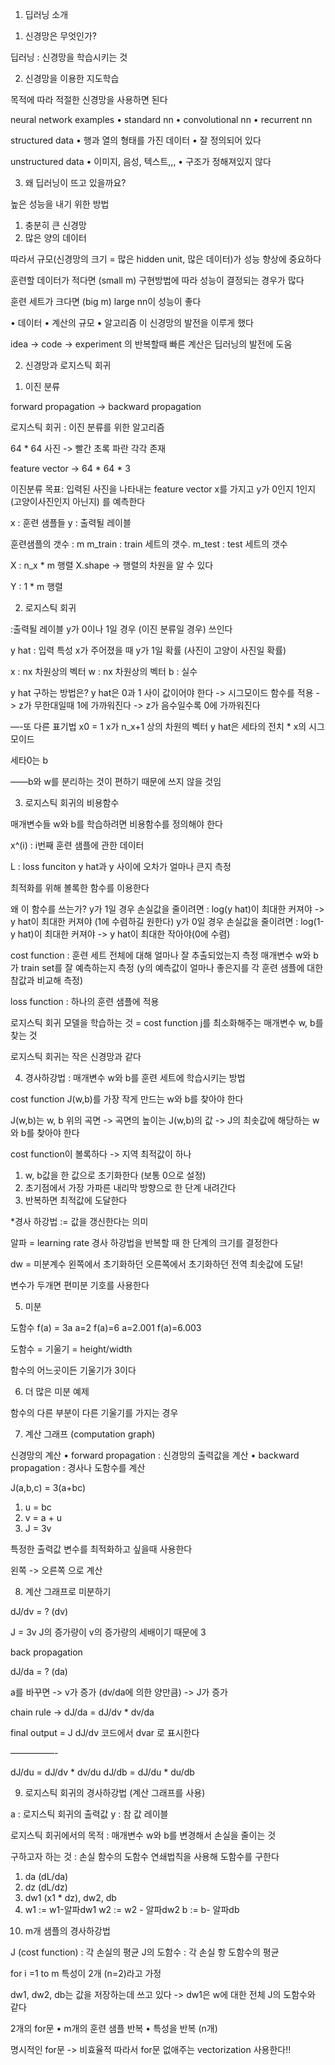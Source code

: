 1. 딥러닝 소개

1) 신경망은 무엇인가?

딥러닝 : 신경망을 학습시키는 것

2) 신경망을 이용한 지도학습

목적에 따라 적절한 신경망을 사용하면 된다

neural network examples
•	standard nn
•	convolutional nn
•	recurrent nn

structured data
•	행과 열의 형태를 가진 데이터
•	잘 정의되어 있다

unstructured data
•	이미지, 음성, 텍스트,,,
•	구조가 정해져있지 않다

3) 왜 딥러닝이 뜨고 있을까요?

높은 성능을 내기 위한 방법
1.	충분히 큰 신경망
2.	많은 양의 데이터

따라서 
규모(신경망의 크기 = 많은 hidden unit, 많은 데이터)가 성능 향상에 중요하다

훈련할 데이터가 적다면 (small m)
구현방법에 따라 성능이 결정되는 경우가 많다

훈련 세트가 크다면 (big m)
large nn이 성능이 좋다

•	데이터
•	계산의 규모
•	알고리즘
이 신경망의 발전을 이루게 했다

idea -> code -> experiment 의 반복할때 빠른 계산은 딥러닝의 발전에 도움


2. 신경망과 로지스틱 회귀

1) 이진 분류

forward propagation -> backward propagation

로지스틱 회귀
: 이진 분류를 위한 알고리즘

64 * 64 사진
-> 빨간 초록 파란 각각 존재

feature vector -> 64 * 64 * 3

이진분류 목표:
입력된 사진을 나타내는 feature vector x를 가지고
y가 0인지 1인지 (고양이사진인지 아닌지) 를 예측한다

x : 훈련 샘플들
y : 출력될 레이블

훈련샘플의 갯수 : m
m_train : train 세트의 갯수. m_test : test 세트의 갯수

X : n_x * m 행렬
X.shape -> 행렬의 차원을 알 수 있다

Y : 1 * m 행렬

2) 로지스틱 회귀

:출력될 레이블 y가 0이나 1일 경우 (이진 분류일 경우) 쓰인다

y hat : 입력 특성 x가 주어졌을 때 y가 1일 확률
(사진이 고양이 사진일 확률)

x : nx 차원상의 벡터
w : nx 차원상의 벡터
b : 실수

y hat 구하는 방법은?
y hat은 0과 1 사이 값이어야 한다
-> 시그모이드 함수를 적용
-> z가 무한대일때 1에 가까워진다
-> z가 음수일수록 0에 가까워진다

—-또 다른 표기법
x0 = 1
x가 n_x+1 상의 차원의 벡터
y hat은 세타의 전치 * x의 시그모이드

세타0는 b

——b와 w를 분리하는 것이 편하기 때문에 쓰지 않을 것임


3) 로지스틱 회귀의 비용함수

매개변수들 w와 b를 학습하려면 비용함수를 정의해야 한다


x^(i) : i번째 훈련 샘플에 관한 데이터

L : loss funciton
y hat과 y 사이에 오차가 얼마나 큰지 측정

최적화를 위해 볼록한 함수를 이용한다

왜 이 함수를 쓰는가?
y가 1일 경우 손실값을 줄이려면 
: log(y hat)이 최대한 커져야 -> y hat이 최대한 커져야 (1에 수렴하길 원한다)
y가 0일 경우 손실값을 줄이려면
: log(1-y hat)이 최대한 커져야 -> y hat이 최대한 작아야(0에 수렴)

cost function
: 훈련 세트 전체에 대해 얼마나 잘 추출되었는지 측정
매개변수 w와 b가 train set를 잘 예측하는지 측정
(y의 예측값이 얼마나 좋은지를 각 훈련 샘플에 대한 참값과 비교해 측정)

loss function
: 하나의 훈련 샘플에 적용

로지스틱 회귀 모델을 학습하는 것
= cost function j를 최소화해주는 매개변수 w, b를 찾는 것

로지스틱 회귀는 작은 신경망과 같다


4) 경사하강법
: 매개변수 w와 b를 훈련 세트에 학습시키는 방법

cost function J(w,b)를 가장 작게 만드는 w와 b를 찾아야 한다

J(w,b)는 w, b 위의 곡면
-> 곡면의 높이는 J(w,b)의 값
-> J의 최솟값에 해당하는 w와 b를 찾아야 한다

cost function이 볼록하다
-> 지역 최적값이 하나

1.	w, b값을 한 값으로 초기화한다 (보통 0으로 설정)
2.	초기점에서 가장 가파른 내리막 방향으로 한 단계 내려간다
3.	반복하면 최적값에 도달한다

*경사 하강법
:= 값을 갱신한다는 의미

알파 = learning rate
경사 하강법을 반복할 때 한 단계의 크기를 결정한다

dw = 미분계수
왼쪽에서 초기화하던 오른쪽에서 초기화하던 전역 최솟값에 도달!

변수가 두개면 편미분 기호를 사용한다


5) 미분

도함수
f(a) = 3a
a=2 f(a)=6
a=2.001 f(a)=6.003

도함수 = 기울기 = height/width

함수의 어느곳이든 기울기가 3이다

6) 더 많은 미분 예제

함수의 다른 부분이 다른 기울기를 가지는 경우

7) 계산 그래프 (computation graph)

신경망의 계산
•	forward propagation : 신경망의 출력값을 계산
•	backward propagation : 경사나 도함수를 계산

J(a,b,c) = 3(a+bc)
1.	u = bc
2.	v = a + u
3.	J = 3v

특정한 출력값 변수를 최적화하고 싶을때 사용한다

왼쪽 -> 오른쪽 으로 계산

8) 계산 그래프로 미분하기

dJ/dv = ? (dv)

J = 3v
J의 증가량이 v의 증가량의 세배이기 때문에 3

back propagation

dJ/da = ? (da)

a를 바꾸면
-> v가 증가 (dv/da에 의한 양만큼)
-> J가 증가 

chain rule  -> dJ/da = dJ/dv * dv/da

final output = J
dJ/dv 코드에서 dvar 로 표시한다

—————-

dJ/du = dJ/dv * dv/du
dJ/db = dJ/du * du/db

9) 로지스틱 회귀의 경사하강법
(계산 그래프를 사용)

a : 로지스틱 회귀의 출력값
y : 참 값 레이블

로지스틱 회귀에서의 목적
: 매개변수 w와 b를 변경해서 손실을 줄이는 것

구하고자 하는 것 : 손실 함수의 도함수
연쇄법칙을 사용해 도함수를 구한다
1.	da (dL/da) 
2.	dz (dL/dz)
3.	dw1 (x1 * dz), dw2, db
4.	w1 := w1-알파dw1
      w2 := w2 - 알파dw2
      b := b- 알파db

10) m개 샘플의 경사하강법

J (cost function) : 각 손실의 평균
J의 도함수 : 각 손실 항 도함수의 평균

for i =1 to m
특성이 2개 (n=2)라고 가정

dw1, dw2, db는 값을 저장하는데 쓰고 있다
-> dw1은 w에 대한 전체 J의 도함수와 같다

2개의 for문
•	m개의 훈련 샘플 반복
•	특성을 반복 (n개)

명시적인 for문 -> 비효율적
따라서 for문 없애주는 vectorization 사용한다!!
